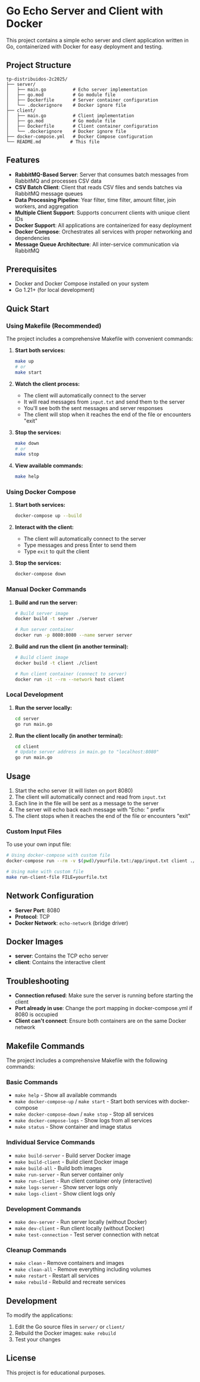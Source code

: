 # Go Echo Server and Client with Docker

This project contains a simple echo server and client application written in Go, containerized with Docker for easy deployment and testing.

## Project Structure

```
tp-distribuidos-2c2025/
├── server/
│   ├── main.go          # Echo server implementation
│   ├── go.mod           # Go module file
│   ├── Dockerfile       # Server container configuration
│   └── .dockerignore    # Docker ignore file
├── client/
│   ├── main.go          # Client implementation
│   ├── go.mod           # Go module file
│   ├── Dockerfile       # Client container configuration
│   └── .dockerignore    # Docker ignore file
├── docker-compose.yml   # Docker Compose configuration
└── README.md           # This file
```

## Features

- **RabbitMQ-Based Server**: Server that consumes batch messages from RabbitMQ and processes CSV data
- **CSV Batch Client**: Client that reads CSV files and sends batches via RabbitMQ message queues
- **Data Processing Pipeline**: Year filter, time filter, amount filter, join workers, and aggregation
- **Multiple Client Support**: Supports concurrent clients with unique client IDs
- **Docker Support**: All applications are containerized for easy deployment
- **Docker Compose**: Orchestrates all services with proper networking and dependencies
- **Message Queue Architecture**: All inter-service communication via RabbitMQ

## Prerequisites

- Docker and Docker Compose installed on your system
- Go 1.21+ (for local development)

## Quick Start

### Using Makefile (Recommended)

The project includes a comprehensive Makefile with convenient commands:

1. **Start both services:**
   ```bash
   make up
   # or
   make start
   ```

2. **Watch the client process:**
   - The client will automatically connect to the server
   - It will read messages from `input.txt` and send them to the server
   - You'll see both the sent messages and server responses
   - The client will stop when it reaches the end of the file or encounters "exit"

3. **Stop the services:**
   ```bash
   make down
   # or
   make stop
   ```

4. **View available commands:**
   ```bash
   make help
   ```

### Using Docker Compose

1. **Start both services:**
   ```bash
   docker-compose up --build
   ```

2. **Interact with the client:**
   - The client will automatically connect to the server
   - Type messages and press Enter to send them
   - Type `exit` to quit the client

3. **Stop the services:**
   ```bash
   docker-compose down
   ```

### Manual Docker Commands

1. **Build and run the server:**
   ```bash
   # Build server image
   docker build -t server ./server
   
   # Run server container
   docker run -p 8080:8080 --name server server
   ```

2. **Build and run the client (in another terminal):**
   ```bash
   # Build client image
   docker build -t client ./client
   
   # Run client container (connect to server)
   docker run -it --rm --network host client
   ```

### Local Development

1. **Run the server locally:**
   ```bash
   cd server
   go run main.go
   ```

2. **Run the client locally (in another terminal):**
   ```bash
   cd client
   # Update server address in main.go to "localhost:8080"
   go run main.go
   ```

## Usage

1. Start the echo server (it will listen on port 8080)
2. The client will automatically connect and read from `input.txt`
3. Each line in the file will be sent as a message to the server
4. The server will echo back each message with "Echo: " prefix
5. The client stops when it reaches the end of the file or encounters "exit"

### Custom Input Files

To use your own input file:

```bash
# Using docker-compose with custom file
docker-compose run --rm -v $(pwd)/yourfile.txt:/app/input.txt client ./main /app/input.txt

# Using make with custom file
make run-client-file FILE=yourfile.txt
```

## Network Configuration

- **Server Port**: 8080
- **Protocol**: TCP
- **Docker Network**: `echo-network` (bridge driver)

## Docker Images

- **server**: Contains the TCP echo server
- **client**: Contains the interactive client

## Troubleshooting

- **Connection refused**: Make sure the server is running before starting the client
- **Port already in use**: Change the port mapping in docker-compose.yml if 8080 is occupied
- **Client can't connect**: Ensure both containers are on the same Docker network

## Makefile Commands

The project includes a comprehensive Makefile with the following commands:

### Basic Commands
- `make help` - Show all available commands
- `make docker-compose-up` / `make start` - Start both services with docker-compose
- `make docker-compose-down` / `make stop` - Stop all services
- `make docker-compose-logs` - Show logs from all services
- `make status` - Show container and image status

### Individual Service Commands
- `make build-server` - Build server Docker image
- `make build-client` - Build client Docker image
- `make build-all` - Build both images
- `make run-server` - Run server container only
- `make run-client` - Run client container only (interactive)
- `make logs-server` - Show server logs only
- `make logs-client` - Show client logs only

### Development Commands
- `make dev-server` - Run server locally (without Docker)
- `make dev-client` - Run client locally (without Docker)
- `make test-connection` - Test server connection with netcat

### Cleanup Commands
- `make clean` - Remove containers and images
- `make clean-all` - Remove everything including volumes
- `make restart` - Restart all services
- `make rebuild` - Rebuild and recreate services

## Development

To modify the applications:

1. Edit the Go source files in `server/` or `client/`
2. Rebuild the Docker images: `make rebuild`
3. Test your changes

## License

This project is for educational purposes.